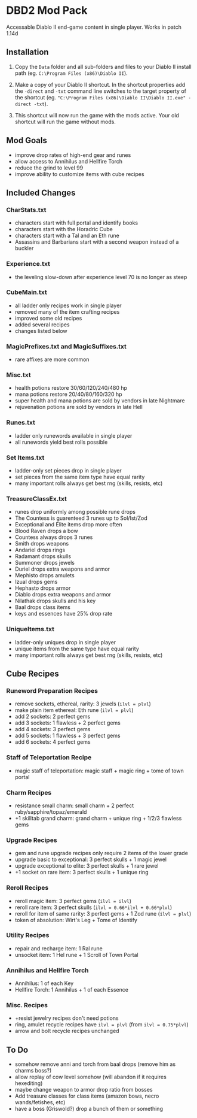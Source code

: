 
# DBD2 Mod Pack

Accessable Diablo II end-game content in single player. Works in patch 1.14d

## Installation

1) Copy the `Data` folder and all sub-folders and files to your Diablo II install path (eg. `C:\Program Files (x86)\Diablo II`).

2) Make a copy of your Diablo II shortcut. In the shortcut properties add the
  `-direct` and `-txt` command line switches to the target property of the
  shortcut (eg. `"C:\Program Files (x86)\Diablo II\Diablo II.exe" -direct -txt`).

3) This shortcut will now run the game with the mods active. Your old shortcut
  will run the game without mods.

## Mod Goals

* improve drop rates of high-end gear and runes
* allow access to Annihilus and Hellfire Torch
* reduce the grind to level 99
* improve ability to customize items with cube recipes

## Included Changes

### CharStats.txt

* characters start with full portal and identify books
* characters start with the Horadric Cube
* characters start with a Tal and an Eth rune
* Assassins and Barbarians start with a second weapon instead of a buckler

### Experience.txt

* the leveling slow-down after experience level 70 is no longer as steep

### CubeMain.txt

* all ladder only recipes work in single player
* removed many of the item crafting recipes
* improved some old recipes
* added several recipes
* changes listed below

### MagicPrefixes.txt and MagicSuffixes.txt

* rare affixes are more common

### Misc.txt

* health potions restore 30/60/120/240/480 hp
* mana potions restore 20/40/80/160/320 hp
* super health and mana potions are sold by vendors in late Nightmare
* rejuvenation potions are sold by vendors in late Hell

### Runes.txt

* ladder only runewords available in single player
* all runewords yield best rolls possible

### Set Items.txt

* ladder-only set pieces drop in single player
* set pieces from the same item type have equal rarity
* many important rolls always get best rng (skills, resists, etc)

### TreasureClassEx.txt

* runes drop uniformly among possible rune drops
* The Countess is guarenteed 3 runes up to Sol/Ist/Zod
* Exceptional and Elite items drop more often
* Blood Raven drops a bow
* Countess always drops 3 runes
* Smith drops weapons
* Andariel drops rings
* Radamant drops skulls
* Summoner drops jewels
* Duriel drops extra weapons and armor
* Mephisto drops amulets
* Izual drops gems
* Hephasto drops armor
* Diablo drops extra weapons and armor
* Nilathak drops skulls and his key
* Baal drops class items
* keys and essences have 25% drop rate

### UniqueItems.txt

* ladder-only uniques drop in single player
* unique items from the same type have equal rarity
* many important rolls always get best rng (skills, resists, etc)

## Cube Recipes

### Runeword Preparation Recipes

* remove sockets, ethereal, rarity: 3 jewels (`ilvl = plvl`)
* make plain item ethereal: Eth rune (`ilvl = plvl`)
* add 2 sockets: 2 perfect gems
* add 3 sockets: 1 flawless + 2 perfect gems
* add 4 sockets: 3 perfect gems
* add 5 sockets: 1 flawless + 3 perfect gems
* add 6 sockets: 4 perfect gems

### Staff of Teleportation Recipe

* magic staff of teleportation: magic staff + magic ring + tome of town portal

### Charm Recipes

* resistance small charm: small charm + 2 perfect ruby/sapphire/topaz/emerald
* +1 skilltab grand charm: grand charm + unique ring + 1/2/3 flawless gems

### Upgrade Recipes

* gem and rune upgrade recipes only require 2 items of the lower grade
* upgrade basic to exceptional: 3 perfect skulls + 1 magic jewel
* upgrade exceptional to elite: 3 perfect skulls + 1 rare jewel
* +1 socket on rare item: 3 perfect skulls + 1 unique ring

### Reroll Recipes

* reroll magic item: 3 perfect gems (`ilvl = ilvl`)
* reroll rare item: 3 perfect skulls (`ilvl = 0.66*ilvl + 0.66*plvl`)
* reroll for item of same rarity: 3 perfect gems + 1 Zod rune (`ilvl = plvl`)
* token of absolution: Wirt's Leg + Tome of Identify

### Utility Recipes

* repair and recharge item: 1 Ral rune
* unsocket item: 1 Hel rune + 1 Scroll of Town Portal

### Annihilus and Hellfire Torch

* Annihilus: 1 of each Key
* Hellfire Torch: 1 Annihilus + 1 of each Essence

### Misc. Recipes

* +resist jewelry recipes don't need potions
* ring, amulet recycle recipes have `ilvl = plvl` (from `ilvl = 0.75*plvl`)
* arrow and bolt recycle recipes unchanged


## To Do

* somehow remove anni and torch from baal drops (remove him as charms boss?)
* allow replay of cow level somehow (will abandon if it requires hexediting)
* maybe change weapon to armor drop ratio from bosses
* Add treasure classes for class items (amazon bows, necro wands/fetishes, etc)
* have a boss (Griswold?) drop a bunch of them or something

